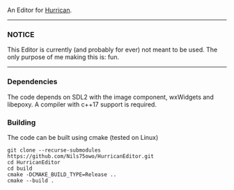 An Editor for [Hurrican](https://github.com/HurricanGame/Hurrican).

---

### NOTICE
This Editor is currently (and probably for ever) not meant to be used.
The only purpose of me making this is: fun.

---

### Dependencies

The code depends on SDL2 with the image component, wxWidgets and libepoxy.
A compiler with c++17 support is required.

### Building

The code can be built using cmake (tested on Linux)

    git clone --recurse-submodules https://github.com/Nils75owo/HurricanEditor.git
    cd HurricanEditor
    cd build
    cmake -DCMAKE_BUILD_TYPE=Release ..
    cmake --build .

